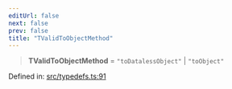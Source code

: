 ```yaml
---
editUrl: false
next: false
prev: false
title: "TValidToObjectMethod"
---
```


> **TValidToObjectMethod** = `"toDatalessObject"` \| `"toObject"`

Defined in: [src/typedefs.ts:91](https://github.com/fabricjs/fabric.js/blob/e114448a1bce9b68a3e1bba337bc0c83a35c1aa5/src/typedefs.ts#L91)
